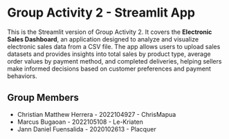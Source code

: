 # Group Activity 2 - Streamlit App
This is the Streamlit version of Group Activity 2. It covers the **Electronic Sales Dashboard**, an application designed to analyze and visualize electronic sales data from a CSV file. The app allows users to upload sales datasets and provides insights into total sales by product type, average order values by payment method, and completed deliveries, helping sellers make informed decisions based on customer preferences and payment behaviors.
## Group Members
- Christian Matthew Herrera - 2022104927 - ChrisMapua
- Marcus Bugaoan - 2022105108 - Le-Kriaten
- Jann Daniel Fuensalida - 2020102613 - Placquer